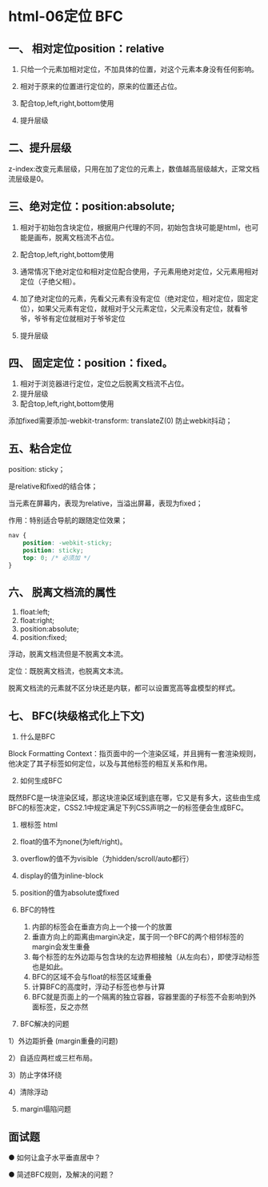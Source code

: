 # html-06定位 BFC
## 一、 相对定位position：relative
1. 只给一个元素加相对定位，不加具体的位置，对这个元素本身没有任何影响。

2. 相对于原来的位置进行定位的，原来的位置还占位。

3. 配合top,left,right,bottom使用

4. 提升层级



## 二、提升层级
z-index:改变元素层级，只用在加了定位的元素上，数值越高层级越大，正常文档流层级是0。



## 三、绝对定位：position:absolute;
1. 相对于初始包含块定位，根据用户代理的不同，初始包含块可能是html，也可能是画布，脱离文档流不占位。

3. 配合top,left,right,bottom使用

4. 通常情况下绝对定位和相对定位配合使用，子元素用绝对定位，父元素用相对定位（子绝父相）。

5. 加了绝对定位的元素，先看父元素有没有定位（绝对定位，相对定位，固定定位），如果父元素有定位，就相对于父元素定位，父元素没有定位，就看爷爷，爷爷有定位就相对于爷爷定位

6. 提升层级



## 四、 固定定位：position：fixed。
1. 相对于浏览器进行定位，定位之后脱离文档流不占位。
3. 提升层级
4. 配合top,left,right,bottom使用

添加fixed需要添加-webkit-transform: translateZ(0) 防止webkit抖动；

## 五、粘合定位
position: sticky；

是relative和fixed的结合体；

当元素在屏幕内，表现为relative，当溢出屏幕，表现为fixed；

作用：特别适合导航的跟随定位效果；

```css
nav {
    position: -webkit-sticky;
    position: sticky;
    top: 0; /* 必须加 */
}
```



 

## 六、 脱离文档流的属性
1. float:left;
2. float:right;
3. position:absolute;
4. position:fixed;

浮动，脱离文档流但是不脱离文本流。

定位：既脱离文档流，也脱离文本流。

脱离文档流的元素就不区分块还是内联，都可以设置宽高等盒模型的样式。

 


## 七、 BFC(块级格式化上下文)
1. 什么是BFC

Block Formatting Context：指页面中的一个渲染区域，并且拥有一套渲染规则，他决定了其子标签如何定位，以及与其他标签的相互关系和作用。

2. 如何生成BFC

既然BFC是一块渲染区域，那这块渲染区域到底在哪，它又是有多大，这些由生成BFC的标签决定，CSS2.1中规定满足下列CSS声明之一的标签便会生成BFC。

1. 根标签 html
2. float的值不为none(为left/right)。
3. overflow的值不为visible（为hidden/scroll/auto都行）
4. display的值为inline-block
5. position的值为absolute或fixed



3. BFC的特性

	1. 内部的标签会在垂直方向上一个接一个的放置
	2. 垂直方向上的距离由margin决定，属于同一个BFC的两个相邻标签的margin会发生重叠 
	3. 每个标签的左外边距与包含块的左边界相接触（从左向右），即使浮动标签也是如此。
	4. BFC的区域不会与float的标签区域重叠
	5. 计算BFC的高度时，浮动子标签也参与计算
	6. BFC就是页面上的一个隔离的独立容器，容器里面的子标签不会影响到外面标签，反之亦然 




4. BFC解决的问题

1）外边距折叠 (margin重叠的问题)

2）自适应两栏或三栏布局。

3）防止字体环绕

4）清除浮动 

5) margin塌陷问题 











## 面试题
● 如何让盒子水平垂直居中？

● 简述BFC规则，及解决的问题？

